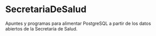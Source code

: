 # SecretariaDeSalud
Apuntes y programas para alimentar PostgreSQL a partir de los datos abiertos de la Secretaría de Salud.
